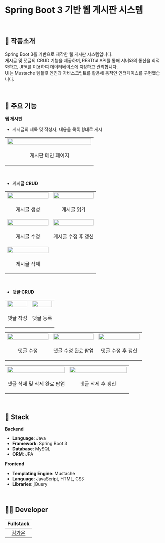 # Spring Boot 3 기반 웹 게시판 시스템
<br/>

## 📝 작품소개
 Spring Boot 3를 기반으로 제작한 웹 게시판 시스템입니다. <br> 
 게시글 및 댓글의 CRUD 기능을 제공하며, RESTful API를 통해 서버와의 통신을 최적화하고, JPA를 이용하여 데이터베이스에 저장하고 관리합니다. <br> 
 UI는 Mustache 템플릿 엔진과 자바스크립트를 활용해 동적인 인터페이스를 구현했습니다.

<br/>

## 🌁 주요 기능

**웹 게시판**
- 게시글의 제목 및 작성자, 내용을 목록 형태로 게시
 <table>
  <tr>
    <td align="center" width="50%">
      <img src="https://github.com/user-attachments/assets/ecf8ab16-95a8-4bf7-b6fc-4f318174af30" width="100%" />
    </td>
  </tr>
  <tr>
    <td align="center" style="border: none;">
      <p align="center">게시판 메인 페이지</p>
    </td>
  </tr>
</table>
<br>

- **게시글 CRUD**
<table>
  <tr>
    <td align="center" width="50%">
      <img src="https://github.com/user-attachments/assets/b9848c99-8322-4fe9-9015-8d40c4427c02" width="100%" />
    </td>
    <td align="center" width="50%">
      <img src="https://github.com/user-attachments/assets/8181cfab-ee3c-4811-aa57-6ff1a306f588" width="100%" />
    </td>
  </tr>
  <tr>
    <td align="center" style="border: none;">
      <p align="center">게시글 생성</p>
    </td>
    <td align="center" style="border: none;">
      <p align="center">게시글 읽기</p>
    </td>
  </tr>
  <tr>
    <td align="center" width="50%">
      <img src="https://github.com/user-attachments/assets/53f73b30-da2a-45c7-9eb7-e9dc4238dcd7" width="100%" />
    </td>
    <td align="center" width="50%">
      <img src="https://github.com/user-attachments/assets/a9e12862-170d-4f2e-8b9e-cba51f332402" width="100%" />
    </td>
  </tr>
  <tr>
    <td align="center" style="border: none;">
      <p align="center">게시글 수정</p>
    </td>
    <td align="center" style="border: none;">
      <p align="center">게시글 수정 후 갱신</p>
    </td>
  </tr>
<tr>
    <td align="center" width="50%">
      <img src="https://github.com/user-attachments/assets/c40d89f0-deb3-4d4c-8b40-209e71734899" width="100%" />
    </td>
  </tr>
  <tr>
    <td align="center" style="border: none;">
      <p align="center">게시글 삭제</p>
    </td>
  </tr>
</table>
<br/>

- **댓글 CRUD**
 <table>
  <tr>
    <td align="center" width="50%">
      <img src="https://github.com/user-attachments/assets/9e41a1b3-ebd3-49a3-880f-68b9d3385f52" width="100%" />
    </td>
    <td align="center" width="50%">
      <img src="https://github.com/user-attachments/assets/c8d6f086-fcb7-4b29-9491-7f56a2fd4180" width="100%" />
    </td>
  </tr>
  <tr>
    <td align="center" style="border: none;">
      <p align="center">댓글 작성</p>
    </td>
    <td align="center" style="border: none;">
      <p align="center">댓글 등록</p>
    </td>
  </tr>
</table>
<table>
  <tr>
    <td align="center" width="33.33%">
      <img src="https://github.com/user-attachments/assets/5fe6e168-891d-4a3e-8c4c-31db9628e581" width="100%" />
    </td>
    <td align="center" width="33.33%">
      <img src="https://github.com/user-attachments/assets/4727e453-5ed8-4809-9e8e-8229d2bfe167" width="100%" />
    </td>
    <td align="center" width="33.33%">
      <img src="https://github.com/user-attachments/assets/fbb23b5c-fa8f-4dab-857f-1d45e953b9f5" width="100%" />
    </td>
  </tr>
  <tr>
    <td align="center" style="border: none;">
      <p align="center">댓글 수정</p>
    </td>
    <td align="center" style="border: none;">
      <p align="center">댓글 수정 완료 팝업</p>
    </td>
    <td align="center" style="border: none;">
      <p align="center">댓글 수정 후 갱신</p>
    </td>
  </tr>
</table>
 <table>
  <tr>
    <td align="center" width="50%">
      <img src="https://github.com/user-attachments/assets/40cce5fd-5956-49ff-9da3-f40b2f037017" width="100%" />
    </td>
    <td align="center" width="50%">
      <img src="https://github.com/user-attachments/assets/1a7d71ef-a088-45d1-93b5-924a0e36a3f8" width="100%" />
    </td>
  </tr>
  <tr>
    <td align="center" style="border: none;">
      <p align="center">댓글 삭제 및 삭제 완료 팝업</p>
    </td>
    <td align="center" style="border: none;">
      <p align="center">댓글 삭제 후 갱신</p>
    </td>
  </tr>
 </table>
 
<br> 

## 🔧 Stack
**Backend**  
- **Language**: Java  
- **Framework**: Spring Boot 3  
- **Database**: MySQL  
- **ORM**: JPA  

**Frontend**  
- **Templating Engine**: Mustache  
- **Language**: JavaScript, HTML, CSS  
- **Libraries**: jQuery  

<br>

## 🙋‍♂️ Developer
|  Fullstack |             
| :--------: | 
| [김가은](https://github.com/gaeunamy) |
